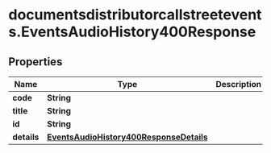 # documentsdistributorcallstreetevents.EventsAudioHistory400Response

## Properties

Name | Type | Description | Notes
------------ | ------------- | ------------- | -------------
**code** | **String** |  | [optional] 
**title** | **String** |  | [optional] 
**id** | **String** |  | [optional] 
**details** | [**EventsAudioHistory400ResponseDetails**](EventsAudioHistory400ResponseDetails.md) |  | [optional] 


